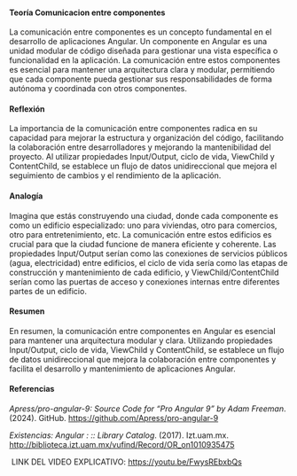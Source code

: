 #### Teoría Comunicacion entre componentes

La comunicación entre componentes es un concepto fundamental en el desarrollo de aplicaciones Angular. Un componente en Angular es una unidad modular de código diseñada para gestionar una vista específica o funcionalidad en la aplicación. La comunicación entre estos componentes es esencial para mantener una arquitectura clara y modular, permitiendo que cada componente pueda gestionar sus responsabilidades de forma autónoma y coordinada con otros componentes.

#### Reflexión

La importancia de la comunicación entre componentes radica en su capacidad para mejorar la estructura y organización del código, facilitando la colaboración entre desarrolladores y mejorando la mantenibilidad del proyecto. Al utilizar propiedades Input/Output, ciclo de vida, ViewChild y ContentChild, se establece un flujo de datos unidireccional que mejora el seguimiento de cambios y el rendimiento de la aplicación.

#### Analogía

Imagina que estás construyendo una ciudad, donde cada componente es como un edificio especializado: uno para viviendas, otro para comercios, otro para entretenimiento, etc. La comunicación entre estos edificios es crucial para que la ciudad funcione de manera eficiente y coherente. Las propiedades Input/Output serían como las conexiones de servicios públicos (agua, electricidad) entre edificios, el ciclo de vida sería como las etapas de construcción y mantenimiento de cada edificio, y ViewChild/ContentChild serían como las puertas de acceso y conexiones internas entre diferentes partes de un edificio.

#### Resumen

En resumen, la comunicación entre componentes en Angular es esencial para mantener una arquitectura modular y clara. Utilizando propiedades Input/Output, ciclo de vida, ViewChild y ContentChild, se establece un flujo de datos unidireccional que mejora la colaboración entre componentes y facilita el desarrollo y mantenimiento de aplicaciones Angular. 

#### Referencias
_Apress/pro-angular-9: Source Code for “Pro Angular 9” by Adam Freeman_. (2024). GitHub. https://github.com/Apress/pro-angular-9

‌_Existencias: Angular : :: Library Catalog_. (2017). Izt.uam.mx. http://biblioteca.izt.uam.mx/vufind/Record/OR_on1010935475

‌
LINK DEL VIDEO EXPLICATIVO: https://youtu.be/FwysREbxbQs
